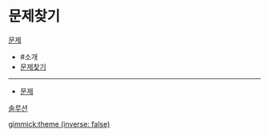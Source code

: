 # 문제찾기

[문제]()

  * #소개
  * [문제찾기](doc/intro.md)
  ----------
  * [문제](doc/intro.md)

[솔루션](doc/solution.md)

[gimmick:theme (inverse: false)](cerulean)


